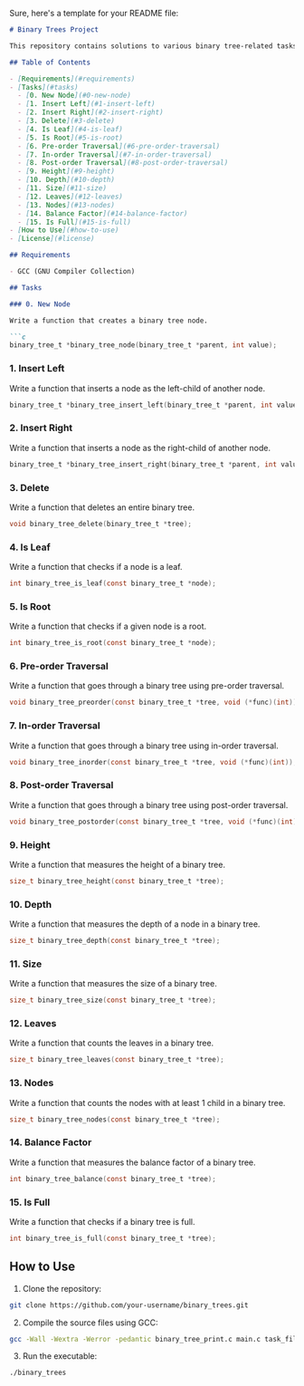 Sure, here's a template for your README file:

```markdown
# Binary Trees Project

This repository contains solutions to various binary tree-related tasks implemented in C. The tasks cover fundamental operations such as creating nodes, inserting nodes, traversing the tree, and performing various measurements on the tree structure.

## Table of Contents

- [Requirements](#requirements)
- [Tasks](#tasks)
  - [0. New Node](#0-new-node)
  - [1. Insert Left](#1-insert-left)
  - [2. Insert Right](#2-insert-right)
  - [3. Delete](#3-delete)
  - [4. Is Leaf](#4-is-leaf)
  - [5. Is Root](#5-is-root)
  - [6. Pre-order Traversal](#6-pre-order-traversal)
  - [7. In-order Traversal](#7-in-order-traversal)
  - [8. Post-order Traversal](#8-post-order-traversal)
  - [9. Height](#9-height)
  - [10. Depth](#10-depth)
  - [11. Size](#11-size)
  - [12. Leaves](#12-leaves)
  - [13. Nodes](#13-nodes)
  - [14. Balance Factor](#14-balance-factor)
  - [15. Is Full](#15-is-full)
- [How to Use](#how-to-use)
- [License](#license)

## Requirements

- GCC (GNU Compiler Collection)

## Tasks

### 0. New Node

Write a function that creates a binary tree node.

```c
binary_tree_t *binary_tree_node(binary_tree_t *parent, int value);
```

### 1. Insert Left

Write a function that inserts a node as the left-child of another node.

```c
binary_tree_t *binary_tree_insert_left(binary_tree_t *parent, int value);
```

### 2. Insert Right

Write a function that inserts a node as the right-child of another node.

```c
binary_tree_t *binary_tree_insert_right(binary_tree_t *parent, int value);
```

### 3. Delete

Write a function that deletes an entire binary tree.

```c
void binary_tree_delete(binary_tree_t *tree);
```

### 4. Is Leaf

Write a function that checks if a node is a leaf.

```c
int binary_tree_is_leaf(const binary_tree_t *node);
```

### 5. Is Root

Write a function that checks if a given node is a root.

```c
int binary_tree_is_root(const binary_tree_t *node);
```

### 6. Pre-order Traversal

Write a function that goes through a binary tree using pre-order traversal.

```c
void binary_tree_preorder(const binary_tree_t *tree, void (*func)(int));
```

### 7. In-order Traversal

Write a function that goes through a binary tree using in-order traversal.

```c
void binary_tree_inorder(const binary_tree_t *tree, void (*func)(int));
```

### 8. Post-order Traversal

Write a function that goes through a binary tree using post-order traversal.

```c
void binary_tree_postorder(const binary_tree_t *tree, void (*func)(int));
```

### 9. Height

Write a function that measures the height of a binary tree.

```c
size_t binary_tree_height(const binary_tree_t *tree);
```

### 10. Depth

Write a function that measures the depth of a node in a binary tree.

```c
size_t binary_tree_depth(const binary_tree_t *tree);
```

### 11. Size

Write a function that measures the size of a binary tree.

```c
size_t binary_tree_size(const binary_tree_t *tree);
```

### 12. Leaves

Write a function that counts the leaves in a binary tree.

```c
size_t binary_tree_leaves(const binary_tree_t *tree);
```

### 13. Nodes

Write a function that counts the nodes with at least 1 child in a binary tree.

```c
size_t binary_tree_nodes(const binary_tree_t *tree);
```

### 14. Balance Factor

Write a function that measures the balance factor of a binary tree.

```c
int binary_tree_balance(const binary_tree_t *tree);
```

### 15. Is Full

Write a function that checks if a binary tree is full.

```c
int binary_tree_is_full(const binary_tree_t *tree);
```

## How to Use

1. Clone the repository:

```bash
git clone https://github.com/your-username/binary_trees.git
```

2. Compile the source files using GCC:

```bash
gcc -Wall -Wextra -Werror -pedantic binary_tree_print.c main.c task_files.c -o binary_trees
```

3. Run the executable:

```bash
./binary_trees
```
